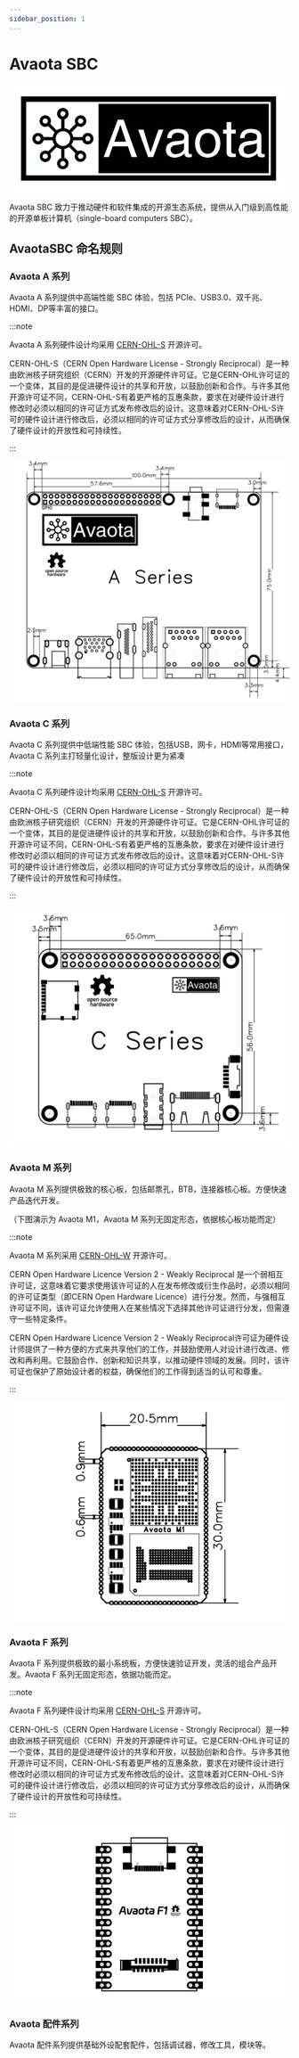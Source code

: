 ```yaml
---
sidebar_position: 1
---
```


# Avaota SBC

![avaota](assets/post/index/avaota.png)

Avaota SBC 致力于推动硬件和软件集成的开源生态系统，提供从入门级到高性能的开源单板计算机（single-board computers SBC）。

## AvaotaSBC 命名规则

### Avaota A 系列

Avaota A 系列提供中高端性能 SBC 体验，包括 PCIe、USB3.0、双千兆、HDMI、DP等丰富的接口。

:::note

Avaota A 系列硬件设计均采用 [CERN-OHL-S](https://cern-ohl.web.cern.ch/) 开源许可。

CERN-OHL-S（CERN Open Hardware License - Strongly Reciprocal）是一种由欧洲核子研究组织（CERN）开发的开源硬件许可证。它是CERN-OHL许可证的一个变体，其目的是促进硬件设计的共享和开放，以鼓励创新和合作。与许多其他开源许可证不同，CERN-OHL-S有着更严格的互惠条款，要求在对硬件设计进行修改时必须以相同的许可证方式发布修改后的设计。这意味着对CERN-OHL-S许可的硬件设计进行修改后，必须以相同的许可证方式分享修改后的设计，从而确保了硬件设计的开放性和可持续性。

:::

![AvaotaA](assets/post/index/AvaotaA.jpg)

### Avaota C 系列

Avaota C 系列提供中低端性能 SBC 体验，包括USB，网卡，HDMI等常用接口，Avaota C 系列主打轻量化设计，整版设计更为紧凑

:::note

Avaota C 系列硬件设计均采用 [CERN-OHL-S](https://cern-ohl.web.cern.ch/) 开源许可。

CERN-OHL-S（CERN Open Hardware License - Strongly Reciprocal）是一种由欧洲核子研究组织（CERN）开发的开源硬件许可证。它是CERN-OHL许可证的一个变体，其目的是促进硬件设计的共享和开放，以鼓励创新和合作。与许多其他开源许可证不同，CERN-OHL-S有着更严格的互惠条款，要求在对硬件设计进行修改时必须以相同的许可证方式发布修改后的设计。这意味着对CERN-OHL-S许可的硬件设计进行修改后，必须以相同的许可证方式分享修改后的设计，从而确保了硬件设计的开放性和可持续性。

:::

![AvaotaC](assets/post/index/AvaotaC.jpg)

### Avaota M 系列

Avaota M 系列提供极致的核心板，包括邮票孔，BTB，连接器核心板。方便快速产品迭代开发。

（下图演示为 Avaota M1，Avaota M 系列无固定形态，依据核心板功能而定）

:::note

Avaota M 系列采用 [CERN-OHL-W](https://cern-ohl.web.cern.ch/) 开源许可。

CERN Open Hardware Licence Version 2 - Weakly Reciprocal 是一个弱相互许可证，这意味着它要求使用该许可证的人在发布修改或衍生作品时，必须以相同的许可证类型（即CERN Open Hardware Licence）进行分发。然而，与强相互许可证不同，该许可证允许使用人在某些情况下选择其他许可证进行分发，但需遵守一些特定条件。

CERN Open Hardware Licence Version 2 - Weakly Reciprocal许可证为硬件设计师提供了一种方便的方式来共享他们的工作，并鼓励使用人对设计进行改进、修改和再利用。它鼓励合作、创新和知识共享，以推动硬件领域的发展。同时，该许可证也保护了原始设计者的权益，确保他们的工作得到适当的认可和尊重。

:::

![AvaotaM1](assets/post/index/AvaotaM1.jpg)

### Avaota F 系列

Avaota F 系列提供极致的最小系统板，方便快速验证开发，灵活的组合产品开发。Avaota F 系列无固定形态，依据功能而定。

:::note

Avaota F 系列硬件设计均采用 [CERN-OHL-S](https://cern-ohl.web.cern.ch/) 开源许可。

CERN-OHL-S（CERN Open Hardware License - Strongly Reciprocal）是一种由欧洲核子研究组织（CERN）开发的开源硬件许可证。它是CERN-OHL许可证的一个变体，其目的是促进硬件设计的共享和开放，以鼓励创新和合作。与许多其他开源许可证不同，CERN-OHL-S有着更严格的互惠条款，要求在对硬件设计进行修改时必须以相同的许可证方式发布修改后的设计。这意味着对CERN-OHL-S许可的硬件设计进行修改后，必须以相同的许可证方式分享修改后的设计，从而确保了硬件设计的开放性和可持续性。

:::

![AvaotaF1](assets/post/index/AvaotaF1.jpg)

### Avaota 配件系列

Avaota 配件系列提供基础外设配套配件，包括调试器，修改工具，模块等。

